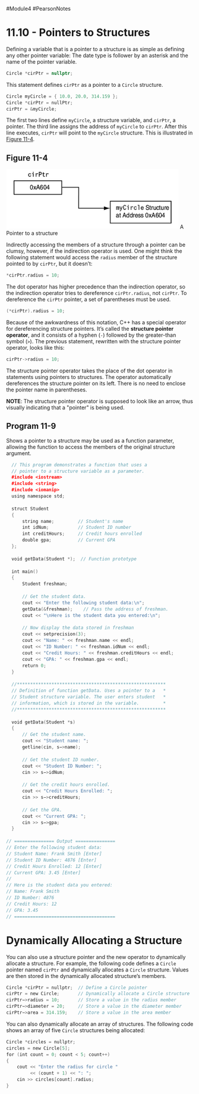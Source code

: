 #Module4 #PearsonNotes 
# 11.10 - Pointers to Structures
Defining a variable that is a pointer to a structure is as simple as defining any other pointer variable: The date type is follower by an asterisk and the name of the pointer variable.
```c++
Circle *cirPtr = nullptr;
```

This statement defines `cirPtr` as a pointer to a `Circle` structure.
```c++
Circle myCircle = { 10.0, 20.0, 314.159 };
Circle *cirPtr = nullPtr;
cirPtr = &myCircle;
```

The first two lines define `myCircle`, a structure variable, and `cirPtr`, a pointer. The third line assigns the address of `myCircle` to `cirPtr`. After this line executes, `cirPtr` will point to the `myCircle` structure. This is illustrated in [Figure 11-4](#Figure%2011-4).

## Figure 11-4
![Figure 11-4](11.10%20Photos/11.10%20-%20Figure%2011-4.png)
A Pointer to a structure

Indirectly accessing the members of a structure through a pointer can be clumsy, however, if the indirection operator is used. One might think the following statement would access the `radius` member of the structure pointed to by `cirPtr`, but it doesn’t:
```c++
*cirPtr.radius = 10;
```

The dot operator has higher precedence than the indirection operator, so the indirection operator tries to dereference `cirPtr.radius`, not `cirPtr`. To dereference the `cirPtr` pointer, a set of parentheses must be used.
```c++
(*cirPtr).radius = 10;
```

Because of the awkwardness of this notation, C++ has a special operator for dereferencing structure pointers. It’s called the **structure pointer operator**, and it consists of a hyphen (`-`) followed by the greater-than symbol (`>`). The previous statement, rewritten with the structure pointer operator, looks like this:
```c++
cirPtr->radius = 10;
```

The structure pointer operator takes the place of the dot operator in statements using pointers to structures. The operator automatically dereferences the structure pointer on its left. There is no need to enclose the pointer name in parentheses.

**NOTE**: The structure pointer operator is supposed to look like an arrow, thus visually indicating that a "pointer" is being used.

## Program 11-9
Shows a pointer to a structure may be used as a function parameter, allowing the function to access the members of the original structure argument.
```c++
  // This program demonstrates a function that uses a 
  // pointer to a structure variable as a parameter. 
  #include <iostream> 
  #include <string> 
  #include <iomanip> 
  using namespace std; 

  struct Student 
  {
      string name;         // Student's name
      int idNum;           // Student ID number
      int creditHours;     // Credit hours enrolled
      double gpa;          // Current GPA
  };

  void getData(Student *);  // Function prototype

  int main()
  {
      Student freshman;

      // Get the student data.
      cout << "Enter the following student data:\n";
      getData(&freshman);    // Pass the address of freshman.
      cout << "\nHere is the student data you entered:\n";

      // Now display the data stored in freshman
      cout << setprecision(3);
      cout << "Name: " << freshman.name << endl;
      cout << "ID Number: " << freshman.idNum << endl;
      cout << "Credit Hours: " << freshman.creditHours << endl;
      cout << "GPA: " << freshman.gpa << endl;
      return 0;
  }

  //********************************************************
  // Definition of function getData. Uses a pointer to a   *
  // Student structure variable. The user enters student   *
  // information, which is stored in the variable.         *
  //********************************************************

  void getData(Student *s)
  {
      // Get the student name.
      cout << "Student name: ";
      getline(cin, s−>name);

      // Get the student ID number.
      cout << "Student ID Number: ";
      cin >> s−>idNum;

      // Get the credit hours enrolled.
      cout << "Credit Hours Enrolled: ";
      cin >> s−>creditHours;

      // Get the GPA.
      cout << "Current GPA: ";
      cin >> s−>gpa;
  }

// =============== Output ===============
// Enter the following student data:
// Student Name: Frank Smith [Enter]
// Student ID Number: 4876 [Enter]
// Credit Hours Enrolled: 12 [Enter]
// Current GPA: 3.45 [Enter]
//
// Here is the student data you entered:
// Name: Frank Smith
// ID Number: 4876
// Credit Hours: 12
// GPA: 3.45
// ======================================
```

# Dynamically Allocating a Structure
You can also use a structure pointer and the new operator to dynamically allocate a structure. For example, the following code defines a `Circle` pointer named `cirPtr` and dynamically allocates a `Circle` structure. Values are then stored in the dynamically allocated structure’s members.
```c++
Circle *cirPtr = nullptr;  // Define a Circle pointer
cirPtr = new Circle;       // Dynamically allocate a Circle structure
cirPtr−>radius = 10;       // Store a value in the radius member
cirPtr−>diameter = 20;     // Store a value in the diameter member
cirPtr−>area = 314.159;    // Store a value in the area member
```

You can also dynamically allocate an array of structures. The following code shows an array of five `Circle` structures being allocated:
```c++
Circle *circles = nullptr;
circles = new Circle[5];
for (int count = 0; count < 5; count++)
{
	cout << "Enter the radius for circle "
		 << (count + 1) << ": ";
	cin >> circles[count].radius;
}
```